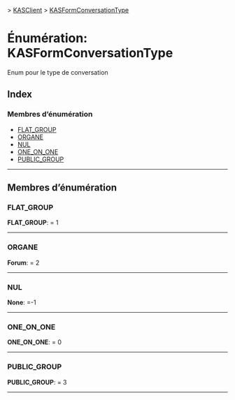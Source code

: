 [](../README.md) > [KASClient](../modules/kasclient.md) > [KASFormConversationType](../enums/kasclient.kasformconversationtype.md)

# <a name="enumeration-kasformconversationtype"></a>Énumération: KASFormConversationType

Enum pour le type de conversation
## <a name="index"></a>Index

### <a name="enumeration-members"></a>Membres d’énumération

* [FLAT_GROUP](kasclient.kasformconversationtype.md#flat_group)
* [ORGANE](kasclient.kasformconversationtype.md#forum)
* [NUL](kasclient.kasformconversationtype.md#none)
* [ONE_ON_ONE](kasclient.kasformconversationtype.md#one_on_one)
* [PUBLIC_GROUP](kasclient.kasformconversationtype.md#public_group)

---

## <a name="enumeration-members"></a>Membres d’énumération

<a id="flat_group"></a>

###  <a name="flatgroup"></a>FLAT_GROUP

**FLAT_GROUP**: = 1

___
<a id="forum"></a>

###  <a name="forum"></a>ORGANE

**Forum**: = 2

___
<a id="none"></a>

###  <a name="none"></a>NUL

**None**: =-1

___
<a id="one_on_one"></a>

###  <a name="oneonone"></a>ONE_ON_ONE

**ONE_ON_ONE**: = 0

___
<a id="public_group"></a>

###  <a name="publicgroup"></a>PUBLIC_GROUP

**PUBLIC_GROUP**: = 3

___

